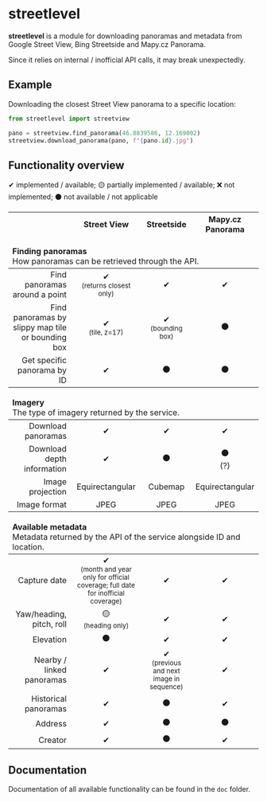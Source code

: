 # streetlevel
**streetlevel** is a module for downloading panoramas and metadata from Google Street View, Bing Streetside and Mapy.cz Panorama.

Since it relies on internal / inofficial API calls, it may break unexpectedly.

## Example
Downloading the closest Street View panorama to a specific location:

```python
from streetlevel import streetview

pano = streetview.find_panorama(46.8839586, 12.169002)
streetview.download_panorama(pano, f"{pano.id}.jpg")
```

## Functionality overview
✔ implemented / available; 🟡 partially implemented / available; ❌ not implemented; ⚫ not available / not applicable

<table>
  <thead>
    <th></th>
    <th align="center">Street View</th>
    <th align="center">Streetside</th>
    <th align="center">Mapy.cz Panorama</th>
  </thead>
  <thead>
    <td colspan="4" style="padding-top:20px"><b>Finding panoramas</b><br>
      How panoramas can be retrieved through the API.
    </td>
  </thead>
  <tr>
    <td align="right">Find panoramas around a point</td>
    <td align="center">✔<br>
      <small>(returns closest only)</small>
    </td>
    <td align="center">✔</td>
    <td align="center">✔</td>
  </tr>
  <tr>
    <td align="right">Find panoramas by slippy map tile or bounding box</td>
    <td align="center">✔<br>
      <small>(tile, z=17)</small>
    </td>
    <td align="center">✔<br>
      <small>(bounding box)</small>
    </td>
    <td align="center">⚫</td>
  </tr>
  <tr>
    <td align="right">Get specific panorama by ID</td>
    <td align="center">✔</td>
    <td align="center">⚫</td>
    <td align="center">⚫</td>
  </tr>
  <thead>
    <td colspan="4" style="padding-top:20px"><b>Imagery</b><br>
      The type of imagery returned by the service.
    </td>
  </thead>
  <tr>
    <td align="right">Download panoramas</td>
    <td align="center">✔</td>
    <td align="center">✔</td>
    <td align="center">✔</td>
  </tr>
  <tr>
    <td align="right">Download depth information</td>
    <td align="center">✔</td>
    <td align="center">⚫</td>
    <td align="center">⚫<br>(?)</td>
  </tr>
  <tr>
    <td align="right">Image projection</td>
    <td align="center">Equirectangular</td>
    <td align="center">Cubemap</td>
    <td align="center">Equirectangular</td>
  </tr>
  <tr>
    <td align="right">Image format</td>
    <td align="center">JPEG</td>
    <td align="center">JPEG</td>
    <td align="center">JPEG</td>
  </tr>
  <thead>
    <td colspan="4" style="padding-top:20px"><b>Available metadata</b><br>
      Metadata returned by the API of the service alongside ID and location.
    </td>
  </thead>
  <tr>
    <td align="right">Capture date</td>
    <td align="center">✔<br>
      <small>(month and year only for official coverage; full date for inofficial coverage)</small>
    </td>
    <td align="center">✔</td>
    <td align="center">✔</td>
  </tr>
  <tr>
    <td align="right">Yaw/heading, pitch, roll</td>
    <td align="center">🟡<br>
      <small>(heading only)</small></td>
    <td align="center">✔</td>
    <td align="center">✔<br></td>
  </tr>
  <tr>
    <td align="right">Elevation</td>
    <td align="center">⚫</td>
    <td align="center">✔</td>
    <td align="center">✔</td>
  </tr>
  <tr>
    <td align="right">Nearby / linked panoramas</td>
    <td align="center">✔</td>
    <td align="center">✔<br>
      <small>(previous and next image in sequence)</small>
    </td>
    <td align="center">✔</td>
  </tr>
  <tr>
    <td align="right">Historical panoramas</td>
    <td align="center">✔</td>
    <td align="center">⚫</td>
    <td align="center">✔</td>
  </tr>
  <tr>
    <td align="right">Address</td>
    <td align="center">✔</td>
    <td align="center">⚫</td>
    <td align="center">⚫</td>
  </tr>
  <tr>
    <td align="right">Creator</td>
    <td align="center">✔</td>
    <td align="center">⚫</td>
    <td align="center">✔</td>
  </tr>
</table>

## Documentation
Documentation of all available functionality can be found in the `doc` folder.
